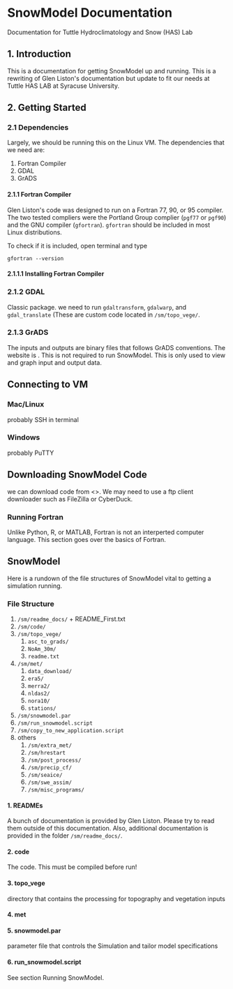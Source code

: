 # SnowModel Documentation
Documentation for Tuttle Hydroclimatology and Snow (HAS) Lab

## 1. Introduction
This is a documentation for getting SnowModel up and running. This is a rewriting of Glen Liston's documentation but update to fit our needs at Tuttle HAS LAB at Syracuse University.

## 2. Getting Started
### 2.1 Dependencies
Largely, we should be running this on the Linux VM. The dependencies that we need are:
1. Fortran Compiler
2. GDAL
3. GrADS
#### 2.1.1 Fortran Compiler
Glen Liston's code was designed to run on a Fortran 77, 90, or 95 compiler. The two tested compliers were the Portland Group complier (`pgf77` or `pgf90`) and the GNU compiler (`gfortran`). `gfortran` should be included in most Linux distributions.

To check if it is included, open terminal and type
```
gfortran --version
```
#### 2.1.1.1 Installing Fortran Compiler

### 2.1.2 GDAL
Classic package.
we need to run `gdaltransform`, `gdalwarp`, and `gdal_translate` (These are custom code located in `/sm/topo_vege/`. 
### 2.1.3 GrADS
The inputs and outputs are binary files that follows GrADS conventions. The website is <include link>.
This is not required to run SnowModel. This is only used to view and graph input and output data.
## Connecting to VM
### Mac/Linux
probably SSH in terminal
### Windows
probably PuTTY
## Downloading SnowModel Code
we can download code from <>.
We may need to use a ftp client downloader such as FileZilla or CyberDuck.
### Running Fortran
Unlike Python, R, or MATLAB, Fortran is not an interperted computer language. This section goes over the basics of Fortran.

## SnowModel
Here is a rundown of the file structures of SnowModel vital to getting a simulation running.
### File Structure
1. `/sm/readme_docs/` + README_First.txt
2. `/sm/code/`
3. `/sm/topo_vege/`
    1. `asc_to_grads/`
    2. `NoAm_30m/`
    3. `readme.txt`
4. `/sm/met/`
    1. `data_download/`
    2. `era5/`
    3. `merra2/`
    4. `nldas2/`
    5. `nora10/`
    6. `stations/`
5. `/sm/snowmodel.par`
6. `/sm/run_snowmodel.script`
7. `/sm/copy_to_new_application.script`
8. others
    1. `/sm/extra_met/`
    2. `/sm/hrestart`
    3. `/sm/post_process/`
    4. `/sm/precip_cf/`
    5. `/sm/seaice/`
    6. `/sm/swe_assim/`
    7. `/sm/misc_programs/`


#### 1. READMEs
A bunch of documentation is provided by Glen Liston. Please try to read them outside of this documentation. Also, additional documentation is provided in the folder `/sm/readme_docs/`.
#### 2. code
The code. This must be compiled before run!
#### 3. topo_vege
directory that contains the processing for topography and vegetation inputs
#### 4. met
#### 5. snowmodel.par
parameter file that controls the Simulation and tailor model specifications
#### 6. run_snowmodel.script
See section Running SnowModel.
